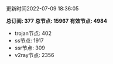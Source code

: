 更新时间2022-07-09 18:36:05

**总订阅: 377**
**总节点: 15967**
**有效节点: 4984**
- trojan节点: 402
- ss节点: 1917
- ssr节点: 309
- v2ray节点: 2356
